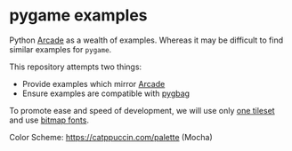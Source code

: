 # pygame examples

Python [Arcade](https://api.arcade.academy/en/latest/) as a wealth of examples. Whereas it may be difficult to find similar examples for `pygame`.

This repository attempts two things:

- Provide examples which mirror [Arcade](https://api.arcade.academy/en/latest/)
- Ensure examples are compatible with [pygbag](https://github.com/pygame-web/pygbag)

To promote ease and speed of development, we will use only [one tileset](https://www.kenney.nl/assets/tiny-dungeon) and use [bitmap fonts](https://kenney.nl/assets/kenney-fonts). 

Color Scheme: https://catppuccin.com/palette (Mocha)